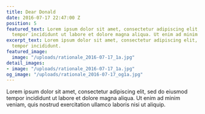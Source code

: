 ```yaml
---
title: Dear Donald
date: 2016-07-17 22:47:00 Z
position: 5
featured_text: Lorem ipsum dolor sit amet, consectetur adipiscing elit, sed do eiusmod
  tempor incididunt ut labore et dolore magna aliqua. Ut enim ad minim veniam.
excerpt_text: Lorem ipsum dolor sit amet, consectetur adipiscing elit, sed do eiusmod
  tempor incididunt.
featured_image:
  image: "/uploads/rationale_2016-07-17_1a.jpg"
detail_images:
- image: "/uploads/rationale_2016-07-17_1a.jpg"
og_image: "/uploads/rationale_2016-07-17_og1a.jpg"
---
```


Lorem ipsum dolor sit amet, consectetur adipiscing elit, sed do eiusmod tempor incididunt ut labore et dolore magna aliqua. Ut enim ad minim veniam, quis nostrud exercitation ullamco laboris nisi ut aliquip.

